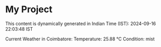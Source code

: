 # My Project

This content is dynamically generated in Indian Time (IST): 2024-09-16 22:03:48 IST


Current Weather in Coimbatore:
Temperature: 25.88 °C
Condition: mist
